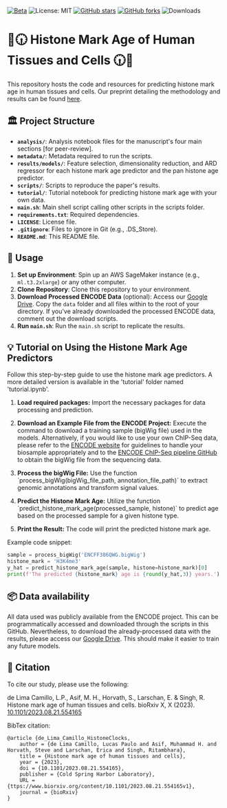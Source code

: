 [![Beta](https://img.shields.io/badge/status-beta-yellow)](https://github.com/rsinghlab/HistoneClocks)
![License: MIT](https://img.shields.io/badge/License-MIT-yellow.svg)
[![GitHub stars](https://img.shields.io/github/stars/rsinghlab/HistoneClocks)](https://github.com/rsinghlab/HistoneClocks/stargazers)
[![GitHub forks](https://img.shields.io/github/forks/rsinghlab/HistoneClocks)](https://github.com/rsinghlab/HistoneClocks/network/members)
![Downloads](https://img.shields.io/github/downloads/rsinghlab/HistoneClocks/total)

# 🧬🕡 Histone Mark Age of Human Tissues and Cells 🕡🧬

This repository hosts the code and resources for predicting histone mark age in human tissues and cells. Our preprint detailing the methodology and results can be found [here](https://www.biorxiv.org/content/10.1101/2023.08.21.554165v3).

## 🏛️ Project Structure

- **`analysis/`**: Analysis notebook files for the manuscript's four main sections [for peer-review].
- **`metadata/`**: Metadata required to run the scripts.
- **`results/models/`**: Feature selection, dimensionality reduction, and ARD regressor for each histone mark age predictor and the pan histone age predictor.
- **`scripts/`**: Scripts to reproduce the paper's results.
- **`tutorial/`**: Tutorial notebook for predicting histone mark age with your own data.
- **`main.sh`**: Main shell script calling other scripts in the scripts folder.
- **`requirements.txt`**: Required dependencies.
- **`LICENSE`**: License file.
- **`.gitignore`**: Files to ignore in Git (e.g., .DS_Store).
- **`README.md`**: This README file.

## 🚀 Usage

1. **Set up Environment**: Spin up an AWS SageMaker instance (e.g., `ml.t3.2xlarge`) or any other computer.
2. **Clone Repository**: Clone this repository to your environment.
3. **Download Processed ENCODE Data** (optional): Access our [Google Drive](https://drive.google.com/drive/u/2/folders/1mhpAH_bXOyutNfWi0VZdQi0DvQOa7edN). Copy the `data` folder and all files within to the root of your directory. If you've already downloaded the processed ENCODE data, comment out the download scripts.
4. **Run `main.sh`**: Run the `main.sh` script to replicate the results.

## 💡 Tutorial on Using the Histone Mark Age Predictors

Follow this step-by-step guide to use the histone mark age predictors. A more detailed version is available in the 'tutorial' folder named 'tutorial.ipynb'.

1. **Load required packages:**
   Import the necessary packages for data processing and prediction.

2. **Download an Example File from the ENCODE Project:**
   Execute the command to download a training sample (bigWig file) used in the models. Alternatively, if you would like to use your own ChIP-Seq data, please refer to the [ENCODE website](https://www.encodeproject.org) for guidelines to handle your biosample appropriately and to the [ENCODE ChIP-Seq pipeline GitHub](https://github.com/ENCODE-DCC/chip-seq-pipeline2) to obtain the bigWig file from the sequencing data.

3. **Process the bigWig File:**
   Use the function \`process_bigWig(bigWig_file_path, annotation_file_path)\` to extract genomic annotations and transform signal values.

4. **Predict the Histone Mark Age:**
   Utilize the function \`predict_histone_mark_age(processed_sample, histone)\` to predict age based on the processed sample for a given histone type.

5. **Print the Result:**
   The code will print the predicted histone mark age.
   
Example code snippet:
```python
sample = process_bigWig('ENCFF386QWG.bigWig')
histone_mark = 'H3K4me3'
y_hat = predict_histone_mark_age(sample, histone=histone_mark)[0]
print(f'The predicted {histone_mark} age is {round(y_hat,3)} years.')

```

## 📦 Data availability

All data used was publicly available from the ENCODE project. This can be programmatically accessed and downloaded through the scripts in this GitHub. Nevertheless, to download the already-processed data with the results, please access our [Google Drive](https://drive.google.com/drive/u/2/folders/1mhpAH_bXOyutNfWi0VZdQi0DvQOa7edN). This should make it easier to train any future models. 

## 📝 Citation

To cite our study, please use the following:

de Lima Camillo, L.P., Asif, M. H., Horvath, S., Larschan, E. & Singh, R. Histone mark age of human tissues and cells. bioRxiv X, X (2023). [10.1101/2023.08.21.554165](https://www.biorxiv.org/content/10.1101/2023.08.21.554165v1)

BibTex citation:
```
@article {de_Lima_Camillo_HistoneClocks,
	author = {de Lima Camillo, Lucas Paulo and Asif, Muhammad H. and Horvath, Steve and Larschan, Erica and Singh, Ritambhara},
	title = {Histone mark age of human tissues and cells},
	year = {2023},
	doi = {10.1101/2023.08.21.554165},
	publisher = {Cold Spring Harbor Laboratory},
	URL = {ttps://www.biorxiv.org/content/10.1101/2023.08.21.554165v1},
	journal = {bioRxiv}
}
```
